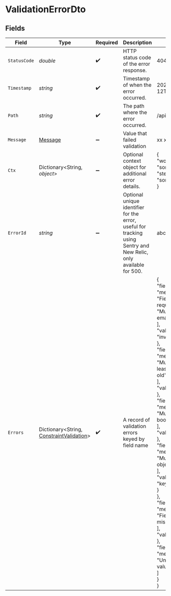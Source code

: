 # ValidationErrorDto


## Fields

| Field                                                                                                                                                                                                                                                                                                                                                                                                                                                                                              | Type                                                                                                                                                                                                                                                                                                                                                                                                                                                                                               | Required                                                                                                                                                                                                                                                                                                                                                                                                                                                                                           | Description                                                                                                                                                                                                                                                                                                                                                                                                                                                                                        | Example                                                                                                                                                                                                                                                                                                                                                                                                                                                                                            |
| -------------------------------------------------------------------------------------------------------------------------------------------------------------------------------------------------------------------------------------------------------------------------------------------------------------------------------------------------------------------------------------------------------------------------------------------------------------------------------------------------- | -------------------------------------------------------------------------------------------------------------------------------------------------------------------------------------------------------------------------------------------------------------------------------------------------------------------------------------------------------------------------------------------------------------------------------------------------------------------------------------------------- | -------------------------------------------------------------------------------------------------------------------------------------------------------------------------------------------------------------------------------------------------------------------------------------------------------------------------------------------------------------------------------------------------------------------------------------------------------------------------------------------------- | -------------------------------------------------------------------------------------------------------------------------------------------------------------------------------------------------------------------------------------------------------------------------------------------------------------------------------------------------------------------------------------------------------------------------------------------------------------------------------------------------- | -------------------------------------------------------------------------------------------------------------------------------------------------------------------------------------------------------------------------------------------------------------------------------------------------------------------------------------------------------------------------------------------------------------------------------------------------------------------------------------------------- |
| `StatusCode`                                                                                                                                                                                                                                                                                                                                                                                                                                                                                       | *double*                                                                                                                                                                                                                                                                                                                                                                                                                                                                                           | :heavy_check_mark:                                                                                                                                                                                                                                                                                                                                                                                                                                                                                 | HTTP status code of the error response.                                                                                                                                                                                                                                                                                                                                                                                                                                                            | 404                                                                                                                                                                                                                                                                                                                                                                                                                                                                                                |
| `Timestamp`                                                                                                                                                                                                                                                                                                                                                                                                                                                                                        | *string*                                                                                                                                                                                                                                                                                                                                                                                                                                                                                           | :heavy_check_mark:                                                                                                                                                                                                                                                                                                                                                                                                                                                                                 | Timestamp of when the error occurred.                                                                                                                                                                                                                                                                                                                                                                                                                                                              | 2024-12-12T13:00:00Z                                                                                                                                                                                                                                                                                                                                                                                                                                                                               |
| `Path`                                                                                                                                                                                                                                                                                                                                                                                                                                                                                             | *string*                                                                                                                                                                                                                                                                                                                                                                                                                                                                                           | :heavy_check_mark:                                                                                                                                                                                                                                                                                                                                                                                                                                                                                 | The path where the error occurred.                                                                                                                                                                                                                                                                                                                                                                                                                                                                 | /api/v1/resource                                                                                                                                                                                                                                                                                                                                                                                                                                                                                   |
| `Message`                                                                                                                                                                                                                                                                                                                                                                                                                                                                                          | [Message](../../Models/Errors/Message.md)                                                                                                                                                                                                                                                                                                                                                                                                                                                          | :heavy_minus_sign:                                                                                                                                                                                                                                                                                                                                                                                                                                                                                 | Value that failed validation                                                                                                                                                                                                                                                                                                                                                                                                                                                                       | xx xx xx                                                                                                                                                                                                                                                                                                                                                                                                                                                                                           |
| `Ctx`                                                                                                                                                                                                                                                                                                                                                                                                                                                                                              | Dictionary<String, *object*>                                                                                                                                                                                                                                                                                                                                                                                                                                                                       | :heavy_minus_sign:                                                                                                                                                                                                                                                                                                                                                                                                                                                                                 | Optional context object for additional error details.                                                                                                                                                                                                                                                                                                                                                                                                                                              | {<br/>"workflowId": "some_wf_id",<br/>"stepId": "some_wf_id"<br/>}                                                                                                                                                                                                                                                                                                                                                                                                                                 |
| `ErrorId`                                                                                                                                                                                                                                                                                                                                                                                                                                                                                          | *string*                                                                                                                                                                                                                                                                                                                                                                                                                                                                                           | :heavy_minus_sign:                                                                                                                                                                                                                                                                                                                                                                                                                                                                                 | Optional unique identifier for the error, useful for tracking using Sentry and <br/>      New Relic, only available for 500.                                                                                                                                                                                                                                                                                                                                                                       | abc123                                                                                                                                                                                                                                                                                                                                                                                                                                                                                             |
| `Errors`                                                                                                                                                                                                                                                                                                                                                                                                                                                                                           | Dictionary<String, [ConstraintValidation](../../Models/Components/ConstraintValidation.md)>                                                                                                                                                                                                                                                                                                                                                                                                        | :heavy_check_mark:                                                                                                                                                                                                                                                                                                                                                                                                                                                                                 | A record of validation errors keyed by field name                                                                                                                                                                                                                                                                                                                                                                                                                                                  | {<br/>"fieldName1": {<br/>"messages": [<br/>"Field is required",<br/>"Must be a valid email address"<br/>],<br/>"value": "invalidEmail"<br/>},<br/>"fieldName2": {<br/>"messages": [<br/>"Must be at least 18 years old"<br/>],<br/>"value": 17<br/>},<br/>"fieldName3": {<br/>"messages": [<br/>"Must be a boolean value"<br/>],<br/>"value": true<br/>},<br/>"fieldName4": {<br/>"messages": [<br/>"Must be a valid object"<br/>],<br/>"value": {<br/>"key": "value"<br/>}<br/>},<br/>"fieldName5": {<br/>"messages": [<br/>"Field is missing"<br/>],<br/>"value": null<br/>},<br/>"fieldName6": {<br/>"messages": [<br/>"Undefined value"<br/>]<br/>}<br/>} |